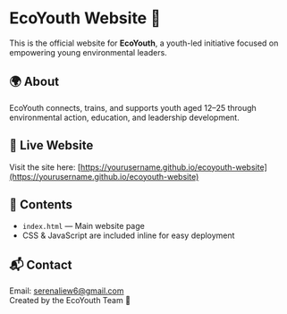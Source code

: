 # EcoYouth Website 🌱

This is the official website for **EcoYouth**, a youth-led initiative focused on empowering young environmental leaders.

## 🌍 About

EcoYouth connects, trains, and supports youth aged 12–25 through environmental action, education, and leadership development.

## 🚀 Live Website

Visit the site here: [https://yourusername.github.io/ecoyouth-website](https://yourusername.github.io/ecoyouth-website)

## 📁 Contents

- `index.html` — Main website page
- CSS & JavaScript are included inline for easy deployment

## 📬 Contact

Email: serenaliew6@gmail.com  
Created by the EcoYouth Team 💚
